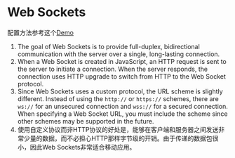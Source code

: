 # Web Sockets

配置方法参考这个[Demo](https://github.com/samoyi/Nichijou/tree/master/communication/websocket)


1. The goal of Web Sockets is to provide full-duplex, bidirectional
communication with the server over a single, long-lasting connection.
2. When a Web Socket is created in JavaScript, an HTTP request is sent to the
server to initiate a connection. When the server responds, the connection uses
HTTP upgrade to switch from HTTP to the Web Socket protocol.
3. Since Web Sockets uses a custom protocol, the URL scheme is slightly
different. Instead of using the `http://` or `https://` schemes, there are
`ws://` for an unsecured connection and `wss://` for a secured connection. When
specifying a Web Socket URL, you must include the scheme since other schemes may
 be supported in the future.  
4. 使用自定义协议而非HTTP协议的好处是，能够在客户端和服务器之间发送非常少量的数据，而不必担心HTTP那样字节级的开销。由于传递的数据包很小，因此Web Sockets非常适合移动应用。
